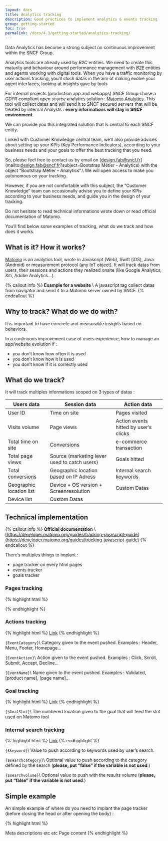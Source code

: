 ```yaml
---
layout: docs
title: Analytics tracking
description: Good practices to implement analytics & events tracking
group: getting-started
toc: true
permalink: /docs/4.3/getting-started/analytics-tracking/
---
```


Data Analytics has become a strong subject on continuous improvement within the SNCF Group.

Analytics tools are already used by _B2C_ entities.
We need to create this maturity and behaviour around performance management with _B2E_ entities and agents working with digital tools.
When you have a traffic monitoring by user actions tracking, you’ll stock datas in the aim of making evolve your agent interfaces, looking at insights gave by tools

For internal projects (production app and webapps) SNCF Group chose a _GDPR_ compliant _open source_ analytics solution : [Matomo Analytics](https://matomo.org/).
This tool will collect datas and will send it to SNCF secured servers that will be treated by internal Analysts : **every informations will stay in SNCF environment**.
 
We can provide you this integrated solution that is central to each SNCF entity.

Linked with Customer Knowledge central team, we’ll also provide advices about setting up your KPIs (Key Performance Indicators), according to your business needs and your goals to offer the best tracking that you need.

So, please feel free to contact us by email on [design.fab@sncf.fr](mailto:design.fab@sncf.fr?subject=Bootstrap Métier - Analytics) with the object “Bootstrap Métier – Analytics”.\\
We will open access to make you autonomous on your tracking.

However, if you are not comfortable with this subject, the “Customer Knowledge” team can occasionally advise you to define your KPIs according to your business needs, and guide you in the design of your tracking.

Do not hesitate to read technical informations wrote down or read official documentation of Matomo.

You’ll find below some examples of tracking, what do we track and how does it works.

## What is it? How it works?

[Matomo](https://matomo.org/) is an analytics tool, wrote in Javascript (Web), Swift (iOS), Java (Android) or measurement protocol (any IoT object).
It will track datas from users, their sessions and actions they realized onsite (like Google Analytics, Xiti, Adobe Analytics…).

{% callout info %}
**Example for a website** \\
A javascript tag collect datas from navigator and send it to a Matomo server owned by SNCF.
{% endcallout %}

## Why to track? What do we do with?

It is important to have concrete and measurable insights based on behaviors.

In a continuous improvement case of users experience, how to manage an app/website evolution if :
- you don’t know how often it is used
- you don’t know how it is used
- you don’t know if it is correctly used

## What do we track?

It will track multiples informations scoped on 3 types of datas :

| Users data               | Session data                                 | Action data                           |
|--------------------------|----------------------------------------------|---------------------------------------|
| User ID                  | Time on site                                 | Pages visited                         |
| Visits volume            | Page views                                   | Action events hitted by user’s clicks |
| Total time on site       | Conversions                                  | e-commerce transaction                |
| Total page views         | Source (marketing lever used to catch users) | Goals hitted                          |
| Total conversions        | Geographic location based on IP Adress       | Internal search keywords              |
| Geographic location list | Device + OS version + Screenresolution       | Custom Datas                          |
| Device list              | Custom Datas                                 |                                       |

## Technical implementation

{% callout info %}
**Official documentation** \\
[https://developer.matomo.org/guides/tracking-javascript-guide](https://developer.matomo.org/guides/tracking-javascript-guide)
{% endcallout %}


There’s multiples things to implant :
- page tracker on every html pages
- events tracker 
- goals tracker

### Pages tracking

{% highlight html %}
<!-- Matomo -->
<script type="text/javascript">
  var _paq = window._paq || [];

  _paq.push(['trackPageView']);
  _paq.push(['enableLinkTracking']);
  (function() {
    var u="//{$PIWIK_URL}/";
    _paq.push(['setTrackerUrl', u+'piwik.php']);
    _paq.push(['setSiteId', {$IDSITE}]);
    var d=document, g=d.createElement('script'), s=d.getElementsByTagName('script')[0];
    g.type='text/javascript'; g.async=true; g.defer=true; g.src=u+'piwik.js'; s.parentNode.insertBefore(g,s);
  })();
</script>
<!-- End Matomo Code -->
{% endhighlight %}

### Actions tracking

{% highlight html %}
<a href="#" onclick="_paq.push(['trackEvent', {EventCategory}', '{EventAction}', '{EventName}']);">Link</a>
{% endhighlight %}

`{EventCategory}`\\
Category given to the event pushed. Examples : Header, Menu, Footer, Homepage...

`{EventAction}`\\
Action given to the event pushed. Examples : Click, Scroll, Submit, Accept, Decline...

`{EventName}`\\
Name given to the event pushed. Examples : Validated, [product name], [page name]...

### Goal tracking

{% highlight html %}
<a href="#" onclick="_paq.push(['trackGoal', {$GoalSlot}])>">Link</a>
{% endhighlight %}

`{$GoalSlot}`\\
The numbered location given to the goal that will feed the slot used on Matomo tool

### Internal search tracking

{% highlight html %}
<a href="_paq.push(['trackSiteSearch','{$keyword}','{$searchcategory}', {$searchvolume}]);">Link</a>
{% endhighlight %}

`{$keyword}`\\
Value to push according to keywords used by user’s search.

`{$searchcategory}`\\
Optional value to push according to the category defined by the search (**please, put “false” if the variable is not used**.)

`{$searchvolume}`\\
Optional value to push with the results volume (**please, put “false” if the variable is not used**.)

## Simple example
An simple example of where do you need to implant the page tracker (before closing the head or after opening the body) :

{% highlight html %}
<!DOCTYPE html> 
<html> 
  <head> 
    <title>
      Coucou
    </title>
    Meta descriptions etc etc
    <script> Matomo tracking script to put here ! </script> 
  </head> 
  <body> 
    <script> or here :) </script> 
    Page content
  </body> 
</html>
{% endhighlight %}

